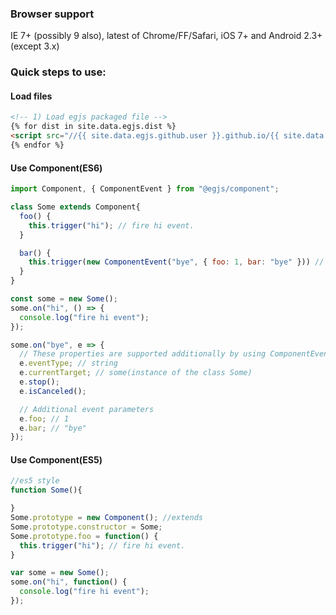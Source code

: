 ### Browser support
IE 7+ (possibly 9 also), latest of Chrome/FF/Safari, iOS 7+ and Android 2.3+ (except 3.x)

### Quick steps to use:

#### Load files


``` html
<!-- 1) Load egjs packaged file -->
{% for dist in site.data.egjs.dist %}
<script src="//{{ site.data.egjs.github.user }}.github.io/{{ site.data.egjs.github.repo }}/{{ dist }}"></script>
{% endfor %}
```

#### Use Component(ES6)

```js
import Component, { ComponentEvent } from "@egjs/component";

class Some extends Component{
  foo() {
    this.trigger("hi"); // fire hi event.
  }

  bar() {
    this.trigger(new ComponentEvent("bye", { foo: 1, bar: "bye" })) // Fire bye event with the additional properties
  }
}

const some = new Some();
some.on("hi", () => {
  console.log("fire hi event");
});

some.on("bye", e => {
  // These properties are supported additionally by using ComponentEvent
  e.eventType; // string
  e.currentTarget; // some(instance of the class Some)
  e.stop();
  e.isCanceled();

  // Additional event parameters
  e.foo; // 1
  e.bar; // "bye"
});
```

#### Use Component(ES5)

``` javascript
//es5 style
function Some(){

}
Some.prototype = new Component(); //extends
Some.prototype.constructor = Some;
Some.prototype.foo = function() {
  this.trigger("hi"); // fire hi event.
}

var some = new Some();
some.on("hi", function() {
  console.log("fire hi event");
});
```
